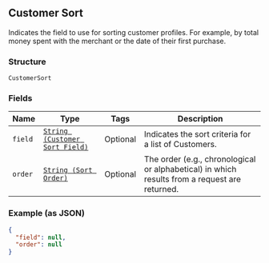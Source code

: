 ## Customer Sort

Indicates the field to use for sorting customer profiles. For example,
by total money spent with the merchant or the date of their first purchase.

### Structure

`CustomerSort`

### Fields

| Name | Type | Tags | Description |
|  --- | --- | --- | --- |
| `field` | [`String (Customer Sort Field)`](/doc/models/customer-sort-field.md) | Optional | Indicates the sort criteria for a list of Customers. |
| `order` | [`String (Sort Order)`](/doc/models/sort-order.md) | Optional | The order (e.g., chronological or alphabetical) in which results from a request are returned. |

### Example (as JSON)

```json
{
  "field": null,
  "order": null
}
```

